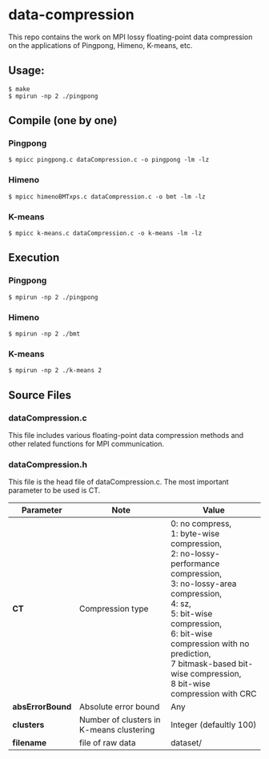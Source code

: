 # data-compression
This repo contains the work on MPI lossy floating-point data compression on the applications of Pingpong, Himeno, K-means, etc. 

## Usage: 
```shell
$ make
$ mpirun -np 2 ./pingpong
```

## Compile (one by one)
### Pingpong
```shell
$ mpicc pingpong.c dataCompression.c -o pingpong -lm -lz
```
### Himeno
```shell
$ mpicc himenoBMTxps.c dataCompression.c -o bmt -lm -lz
```
### K-means
```shell
$ mpicc k-means.c dataCompression.c -o k-means -lm -lz
```

## Execution 
### Pingpong
```shell
$ mpirun -np 2 ./pingpong
```
### Himeno
```shell
$ mpirun -np 2 ./bmt
```
### K-means
```shell
$ mpirun -np 2 ./k-means 2
```

## Source Files
### dataCompression.c
This file includes various floating-point data compression methods and other related functions for MPI communication.

### dataCompression.h
This file is the head file of dataCompression.c. The most important parameter to be used is CT.

| Parameter | Note | Value |
| --- | --- | --- |
| **CT** | Compression type |  0: no compress, <br> 1: byte-wise compression, <br> 2: no-lossy-performance compression, <br> 3: no-lossy-area compression, <br> 4: sz, <br> 5: bit-wise compression, <br> 6: bit-wise compression with no prediction, <br> 7 bitmask-based bit-wise compression, <br> 8 bit-wise compression with CRC |
| **absErrorBound** | Absolute error bound | Any |
| **clusters** | Number of clusters in K-means clustering | Integer (defaultly 100) |
| **filename** | file of raw data | dataset/ |
